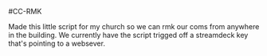 #CC-RMK

Made this little script for my church so we can rmk our coms from anywhere in the building. We currently have the script trigged off a streamdeck key that's pointing to a websever. 
